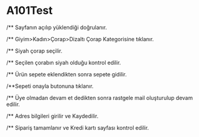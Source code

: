 # A101Test
/** Sayfanın açılıp yüklendiği doğrulanır.

/** Giyim>Kadın>Çorap>Dizaltı Çorap Kategorisine tıklanır.

/** Siyah çorap seçilir.

/** Seçilen çorabın siyah olduğu kontrol edilir.

/** Ürün sepete eklendikten sonra sepete gidilir.

/**Sepeti onayla butonuna tıklanır.

/** Üye olmadan devam et dedikten sonra rastgele mail oluşturulup devam edilir.

/** Adres bilgileri girilir ve Kaydedilir. 

/** Sipariş tamamlanır ve Kredi kartı sayfası kontrol edilir.
